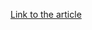 [Link to the article](https://www.akamai.com/blog/security/2024/sep/end-to-end-security-for-apis-from-development-through-retirement)
